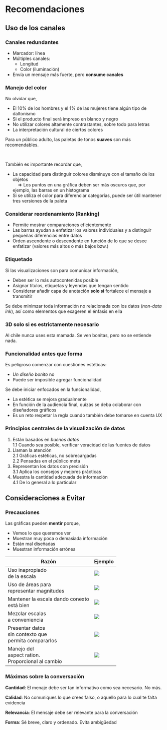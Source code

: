# Recomendaciones

## Uso de los canales

### Canales redundantes

- Marcador: línea
- Múltiples canales: 
   - Longitud
   - Color (iluminación)
- Envía un mensaje más fuerte, pero **consume canales**

### Manejo del color

No olvidar que,
- El 10% de los hombres y el 1% de las mujeres tiene algún tipo de daltonismo
- Si el producto final será impreso en blanco y negro
- No utilizar colores altamente contrastantes, sobre todo para letras
- La interpretación cultural de ciertos colores

Para un público adulto, las paletas de tonos **suaves** son más recomendables.  

<br>

También es importante recordar que,
- La capacidad para distinguir colores disminuye con el tamaño de los objetos <br> $\quad \Rightarrow$ Los puntos en una gráfica deben ser más oscuros que, por ejemplo, las barras en un histograma
- Si se utiliza el color para diferenciar categorías, puede ser útil mantener tres versiones de la paleta

### Considerar reordenamiento (Ranking)

- Permite mostrar comparaciones eficientemente
- Las barras ayudan a enfatizar los valores individuales y a distinguir pequeñas diferencias entre datos
- Orden ascendente o descendente en función de lo que se desee enfatizar (valores más altos o más bajos bzw.)

### Etiquetado

Si las visualizaciones son para comunicar información,
- Deben ser lo más autocontenidas posible
- Asignar títulos, etiquetas y leyendas que tengan sentido
- Considerar añadir capa de anotación **solo si** fortalece el mensaje a transmitir

Se debe minimzar toda información no relacionada con los datos (*non-data ink*), así como elementos que exageren el énfasis en ella

### 3D solo si es **estrictamente necesario**

Al chile nunca uses esta mamada. Se ven bonitas, pero no se entiende nada.

### Funcionalidad antes que forma

Es peligroso comenzar con cuestiones estéticas:
- *Un diseño bonito* no
- Puede ser imposible agregar funcionalidad

Se debe iniciar enfocados en la funcionalidad,
- La estética se mejora gradualmente
- En función de la audiencia final, quizás se deba colaborar con diseñadores gráficos
- Es un reto respetar la regla cuando también debe tomarse en cuenta UX

### Principios centrales de la visualización de datos

1. Están basados en *buenos datos*  
   1.1 Cuando sea posible, verificar veracidad de las fuentes de datos
2. Llaman la atención  
   2.1 Gráficas estéticas, no sobrecargadas  
   2.2 Pensadas en el público meta  
3. Representan los datos con precisión  
   3.1 Aplica los consejos y mejores prácticas  
4. Muestra la cantidad adecuada de información  
   4.1 De lo general a lo particular

## Consideraciones a **Evitar**

### Precauciones
Las gráficas pueden **mentir** porque,
- Vemos lo que queremos ver
- Muestran muy poca o demasiada información
- Están mal diseñadas
- Muestran información errónea

| Razón | Ejemplo |
| --- | --- | 
| Uso inapropiado <br> de la escala | <img src=".png"> |
| Uso de áreas para <br> representar magnitudes | <img src=".png"> |
| Mantener la escala dando conexto <br> está bien | <img src=".png"> | 
| Mezclar escalas <br> a conveniencia | <img src=".png"> |
| Presentar datos <br> sin contexto que <br> permita compararlos | <img src=".png"> |
| Manejo del <br> aspect ration. <br> Proporcional al cambio | <img src=".png"> |

### Máximas sobre la conversación

**Cantidad**: El menaje debe ser tan informativo como sea necesario. No más.
<br>

**Calidad**: No comuniques lo que crees falso, o aquello para lo cual te falta evidencia
<br>

**Relevancia**: El mensaje debe ser relevante para la conversación
<br>

**Forma**: Sé breve, claro y ordenado. Evita ambigüedad